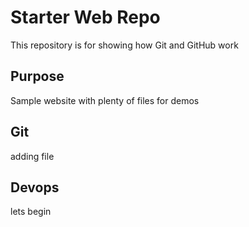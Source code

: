 # Starter Web Repo

This repository is for showing how Git and GitHub work

## Purpose

Sample website with plenty of files for demos

## Git 
 adding file


## Devops
lets begin
